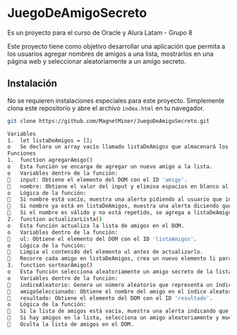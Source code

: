 # JuegoDeAmigoSecreto
Es un proyecto para el curso de Oracle y Alura Latam - Grupo 8

Este proyecto tiene como objetivo desarrollar una aplicación que permita a los usuarios agregar nombres de amigos a una lista, mostrarlos en una página web y seleccionar aleatoriamente a un amigo secreto.

## Instalación

No se requieren instalaciones especiales para este proyecto. Simplemente clona este repositorio y abre el archivo `index.html` en tu navegador.

```bash
git clone https://github.com/MagnetMiner/JuegoDeAmigoSecreto.git

Variables
1.	let listaDeAmigos = [];
o	Se declara un array vacío llamado listaDeAmigos que almacenará los nombres de los amigos.
Funciones
1.	function agregarAmigo()
o	Esta función se encarga de agregar un nuevo amigo a la lista.
o	Variables dentro de la función:
	input: Obtiene el elemento del DOM con el ID 'amigo'.
	nombre: Obtiene el valor del input y elimina espacios en blanco al inicio y final con trim().
o	Lógica de la función:
	Si nombre está vacío, muestra una alerta pidiendo al usuario que ingrese un nombre.
	Si nombre ya está en listaDeAmigos, muestra una alerta diciendo que el nombre ya está en la lista.
	Si el nombre es válido y no está repetido, se agrega a listaDeAmigos, se actualiza la lista en el DOM llamando a actualizarLista(), y se limpia el campo de entrada.
2.	function actualizarLista()
o	Esta función actualiza la lista de amigos en el DOM.
o	Variables dentro de la función:
	ul: Obtiene el elemento del DOM con el ID 'listaAmigos'.
o	Lógica de la función:
	Limpia el contenido del elemento ul antes de actualizarlo.
	Recorre cada amigo en listaDeAmigos, crea un nuevo elemento li para cada amigo, establece el texto del li como el nombre del amigo, y añade el li a ul.
3.	function sortearAmigo()
o	Esta función selecciona aleatoriamente un amigo secreto de la lista.
o	Variables dentro de la función:
	indiceAleatorio: Genera un número aleatorio que representa un índice del array listaDeAmigos.
	amigoSeleccionado: Obtiene el nombre del amigo en el índice aleatorio.
	resultado: Obtiene el elemento del DOM con el ID 'resultado'.
o	Lógica de la función:
	Si la lista de amigos está vacía, muestra una alerta indicando que no hay amigos en la lista.
	Si hay amigos en la lista, selecciona un amigo aleatoriamente y muestra el nombre en el DOM.
	Oculta la lista de amigos en el DOM.

